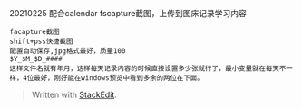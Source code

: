 20210225
配合calendar fscapture截图，上传到图床记录学习内容
```
facapture截图
shift+pss快捷截图
配置自动保存,jpg格式最好，质量100
$Y_$M_$D_####
这样文件名就有年月，这样每天记录内容的时候直接设置多少张就行了，最小变量就在每天不一样，4位最好，刚好能在windows预览中看到多余的两位在下面。
```

> Written with [StackEdit](https://stackedit.io/).
<!--stackedit_data:
eyJoaXN0b3J5IjpbLTEwNTE2ODE5LC01MzQ1MDEzNjMsMTgyOT
kzNTQwNCw2NzYxODAyOTYsOTIxOTE2OTAxXX0=
-->